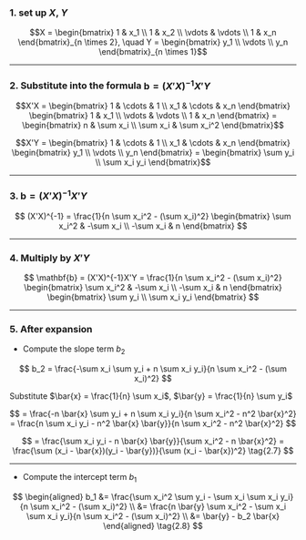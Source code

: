 
### 1. set up  $X$, $Y$

```math
X = 
\begin{bmatrix}
1 & x_1 \\
1 & x_2 \\
\vdots & \vdots \\
1 & x_n
\end{bmatrix}_{n \times 2}, \quad
Y = 
\begin{bmatrix}
y_1 \\
\vdots \\
y_n
\end{bmatrix}_{n \times 1}
```

---

### 2. Substitute into the formula $\mathbf{b} = (X'X)^{-1}X'Y$

```math
X'X = 
\begin{bmatrix}
1 & \cdots & 1 \\
x_1 & \cdots & x_n
\end{bmatrix}
\begin{bmatrix}
1 & x_1 \\
\vdots & \vdots \\
1 & x_n
\end{bmatrix}
=
\begin{bmatrix}
n & \sum x_i \\
\sum x_i & \sum x_i^2
\end{bmatrix}
```

```math
X'Y = 
\begin{bmatrix}
1 & \cdots & 1 \\
x_1 & \cdots & x_n
\end{bmatrix}
\begin{bmatrix}
y_1 \\
\vdots \\
y_n
\end{bmatrix}
=
\begin{bmatrix}
\sum y_i \\
\sum x_i y_i
\end{bmatrix}
```

---

### 3. $\mathbf{b} = (X'X)^{-1}X'Y$

$$
(X'X)^{-1} = 
\frac{1}{n \sum x_i^2 - (\sum x_i)^2}
\begin{bmatrix}
\sum x_i^2 & -\sum x_i \\
-\sum x_i & n
\end{bmatrix}
$$

---

### 4. Multiply by $X'Y$

$$
\mathbf{b} = (X'X)^{-1}X'Y =
\frac{1}{n \sum x_i^2 - (\sum x_i)^2}
\begin{bmatrix}
\sum x_i^2 & -\sum x_i \\
-\sum x_i & n
\end{bmatrix}
\begin{bmatrix}
\sum y_i \\
\sum x_i y_i
\end{bmatrix}
$$

---

### 5. After expansion

* Compute the slope term $b_2$

$$
b_2 = \frac{-\sum x_i \sum y_i + n \sum x_i y_i}{n \sum x_i^2 - (\sum x_i)^2}
$$

Substitute  $\bar{x} = \frac{1}{n} \sum x_i$, $\bar{y} = \frac{1}{n} \sum y_i$

$$
= \frac{-n \bar{x} \sum y_i + n \sum x_i y_i}{n \sum x_i^2 - n^2 \bar{x}^2}
= \frac{n \sum x_i y_i - n^2 \bar{x} \bar{y}}{n \sum x_i^2 - n^2 \bar{x}^2}
$$

$$
= \frac{\sum x_i y_i - n \bar{x} \bar{y}}{\sum x_i^2 - n \bar{x}^2}
= \frac{\sum (x_i - \bar{x})(y_i - \bar{y})}{\sum (x_i - \bar{x})^2} \tag{2.7}
$$

---

* Compute the intercept term $b_1$

$$
\begin{aligned}
b_1 &= \frac{\sum x_i^2 \sum y_i - \sum x_i \sum x_i y_i}{n \sum x_i^2 - (\sum x_i)^2} \\
    &= \frac{n \bar{y} \sum x_i^2 - \sum x_i \sum x_i y_i}{n \sum x_i^2 - (\sum x_i)^2} \\
    &= \bar{y} - b_2 \bar{x}
\end{aligned}
\tag{2.8}
$$

